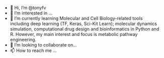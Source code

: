 - 👋 Hi, I’m @tonyfv
- 👀 I’m interested in ...
- 🌱 I’m currently learning Molecular and Cell Biology-related tools including deep learning (TF, Keras, Sci-Kit Learn); molecular dynamics simulation, computational drug design and bioinformatics in Python and R. However, my main interest and focus is metabolic pathway engineering.
- 💞️ I’m looking to collaborate on...
- 📫 How to reach me ...

<!---
Will edit bio in future...
--->
